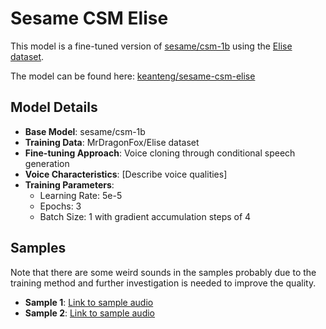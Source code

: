 # Sesame CSM Elise

This model is a fine-tuned version of [sesame/csm-1b](https://huggingface.co/sesame/csm-1b) using the [Elise dataset](https://huggingface.co/datasets/MrDragonFox/Elise).

The model can be found here: [keanteng/sesame-csm-elise](https://huggingface.co/keanteng/sesame-csm-elise)

## Model Details
- **Base Model**: sesame/csm-1b
- **Training Data**: MrDragonFox/Elise dataset
- **Fine-tuning Approach**: Voice cloning through conditional speech generation
- **Voice Characteristics**: [Describe voice qualities]
- **Training Parameters**: 
  - Learning Rate: 5e-5
  - Epochs: 3
  - Batch Size: 1 with gradient accumulation steps of 4

## Samples

Note that there are some weird sounds in the samples probably due to the training method and further investigation is needed to improve the quality.

- **Sample 1**: [Link to sample audio](sample/output.wav)
- **Sample 2**: [Link to sample audio](sample/output_2.wav)